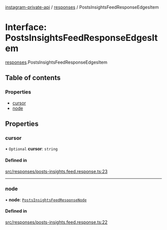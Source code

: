 [instagram-private-api](../../README.md) / [responses](../../modules/responses.md) / PostsInsightsFeedResponseEdgesItem

# Interface: PostsInsightsFeedResponseEdgesItem

[responses](../../modules/responses.md).PostsInsightsFeedResponseEdgesItem

## Table of contents

### Properties

- [cursor](PostsInsightsFeedResponseEdgesItem.md#cursor)
- [node](PostsInsightsFeedResponseEdgesItem.md#node)

## Properties

### cursor

• `Optional` **cursor**: `string`

#### Defined in

[src/responses/posts-insights.feed.response.ts:23](https://github.com/Nerixyz/instagram-private-api/blob/b3351b9/src/responses/posts-insights.feed.response.ts#L23)

___

### node

• **node**: [`PostsInsightsFeedResponseNode`](PostsInsightsFeedResponseNode.md)

#### Defined in

[src/responses/posts-insights.feed.response.ts:22](https://github.com/Nerixyz/instagram-private-api/blob/b3351b9/src/responses/posts-insights.feed.response.ts#L22)
